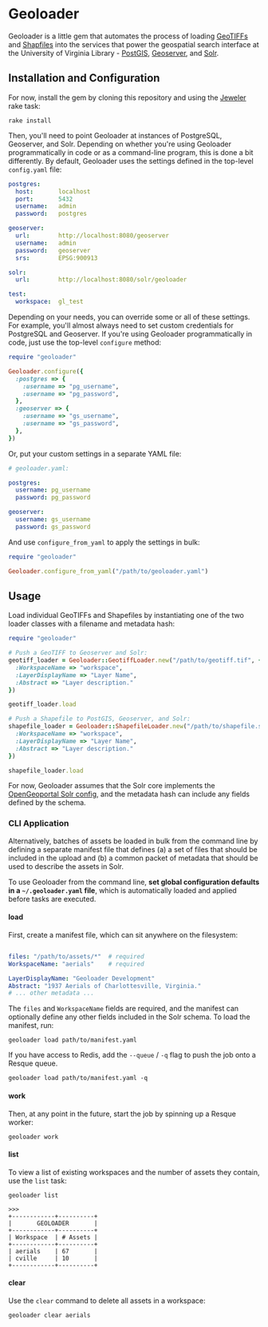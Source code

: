 # Geoloader

Geoloader is a little gem that automates the process of loading [GeoTIFFs][geotiff] and [Shapfiles][shapefile] into the services that power the geospatial search interface at the University of Virginia Library - [PostGIS][postgis], [Geoserver][geoserver], and [Solr][solr].

## Installation and Configuration

For now, install the gem by cloning this repository and using the [Jeweler][jeweler] rake task:

```
rake install
```

Then, you'll need to point Geoloader at instances of PostgreSQL, Geoserver, and Solr. Depending on whether you're using Geoloader programmatically in code or as a command-line program, this is done a bit differently. By default, Geoloader uses the settings defined in the top-level `config.yaml` file:

```yaml
postgres:
  host:       localhost
  port:       5432
  username:   admin
  password:   postgres

geoserver:
  url:        http://localhost:8080/geoserver
  username:   admin
  password:   geoserver
  srs:        EPSG:900913

solr:
  url:        http://localhost:8080/solr/geoloader

test:
  workspace:  gl_test
```

Depending on your needs, you can override some or all of these settings. For example, you'll almost always need to set custom credentials for PostgreSQL and Geoserver. If you're using Geoloader programmatically in code, just use the top-level `configure` method:

```ruby
require "geoloader"

Geoloader.configure({
  :postgres => {
    :username => "pg_username",
    :username => "pg_password",
  },
  :geoserver => {
    :username => "gs_username",
    :username => "gs_password",
  },
})
```

Or, put your custom settings in a separate YAML file:

```yaml
# geoloader.yaml:

postgres:
  username: pg_username
  password: pg_password

geoserver:
  username: gs_username
  password: gs_password
```

And use `configure_from_yaml` to apply the settings in bulk:

```ruby
require "geoloader"

Geoloader.configure_from_yaml("/path/to/geoloader.yaml")
```

## Usage

Load individual GeoTIFFs and Shapefiles by instantiating one of the two loader classes with a filename and metadata hash:

```ruby
require "geoloader"

# Push a GeoTIFF to Geoserver and Solr:
geotiff_loader = Geoloader::GeotiffLoader.new("/path/to/geotiff.tif", {
  :WorkspaceName => "workspace",
  :LayerDisplayName => "Layer Name",
  :Abstract => "Layer description."
})

geotiff_loader.load

# Push a Shapefile to PostGIS, Geoserver, and Solr:
shapefile_loader = Geoloader::ShapefileLoader.new("/path/to/shapefile.shp", {
  :WorkspaceName => "workspace",
  :LayerDisplayName => "Layer Name",
  :Abstract => "Layer description."
})

shapefile_loader.load
```

For now, Geoloader assumes that the Solr core implements the [OpenGeoportal Solr config][ogp-solr], and the metadata hash can include any fields defined by the schema.

### CLI Application

Alternatively, batches of assets be loaded in bulk from the command line by defining a separate manifest file that defines (a) a set of files that should be included in the upload and (b) a common packet of metadata that should be used to describe the assets in Solr.

To use Geoloader from the command line, **set global configuration defaults in a `~/.geoloader.yaml` file**, which is automatically loaded and applied before tasks are executed.

#### load

First, create a manifest file, which can sit anywhere on the filesystem:

```yaml

files: "/path/to/assets/*"  # required
WorkspaceName: "aerials"    # required

LayerDisplayName: "Geoloader Development"
Abstract: "1937 Aerials of Charlottesville, Virginia."
# ... other metadata ...
```

The `files` and `WorkspaceName` fields are required, and the manifest can optionally define any other fields included in the Solr schema. To load the manifest, run:

```
geoloader load path/to/manifest.yaml
```

If you have access to Redis, add the `--queue` / `-q` flag to push the job onto a Resque queue.

```
geoloader load path/to/manifest.yaml -q
```

#### work

Then, at any point in the future, start the job by spinning up a Resque worker:

```
geoloader work
```

#### list

To view a list of existing workspaces and the number of assets they contain, use the `list` task:

```
geoloader list

>>>
+------------+----------+
|       GEOLOADER       |
+------------+----------+
| Workspace  | # Assets |
+------------+----------+
| aerials    | 67       |
| cville     | 10       |
+------------+----------+
```

#### clear

Use the `clear` command to delete all assets in a workspace:

```
geoloader clear aerials
```

[geotiff]: http://en.wikipedia.org/wiki/Geotiff
[shapefile]: http://en.wikipedia.org/wiki/Shapefile
[postgis]: http://postgis.net/
[geoserver]: http://geoserver.org/
[solr]: http://lucene.apache.org/solr/
[jeweler]: https://github.com/technicalpickles/jeweler
[ogp-solr]: https://github.com/OpenGeoportal/ogpSolrConfig
